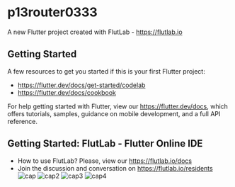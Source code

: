 # p13router0333

A new Flutter project created with FlutLab - https://flutlab.io

## Getting Started

A few resources to get you started if this is your first Flutter project:

- https://flutter.dev/docs/get-started/codelab
- https://flutter.dev/docs/cookbook

For help getting started with Flutter, view our
https://flutter.dev/docs, which offers tutorials,
samples, guidance on mobile development, and a full API reference.

## Getting Started: FlutLab - Flutter Online IDE

- How to use FlutLab? Please, view our https://flutlab.io/docs
- Join the discussion and conversation on https://flutlab.io/residents
![cap](https://github.com/christianceliceo0/p15-0333/assets/143743250/c1d2054f-db4e-426c-8451-0341a3247116)
![cap2](https://github.com/christianceliceo0/p15-0333/assets/143743250/587cad5f-1424-496a-b800-c30941d680e5)
![cap3](https://github.com/christianceliceo0/p15-0333/assets/143743250/f161ff42-cc62-4a0f-a06c-856b56063535)
![cap4](https://github.com/christianceliceo0/p15-0333/assets/143743250/1b233574-df79-4dfc-a376-345070705fa4)
